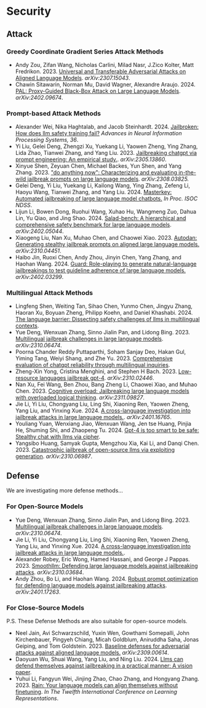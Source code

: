 # Security

## Attack
### Greedy Coordinate Gradient Series Attack Methods
* Andy Zou, Zifan Wang, Nicholas Carlini, Milad Nasr, J.Zico Kolter, Matt Fredrikon. 2023. [Universal and Transferable Adversarial Attacks on Aligned Language Models](https://arxiv.org/abs/2307.15043). *arXiv:2307.15043*.
* Chawin Sitawarin, Norman Mu, David Wagner, Alexandre Araujo. 2024. [PAL: Proxy-Guided Black-Box Attack on Large Language Models](https://arxiv.org/abs/2402.09674). *arXiv:2402.09674*.

### Prompt-based Attack Methods
* Alexander Wei, Nika Haghtalab, and Jacob Steinhardt. 2024. [Jailbroken: How does llm safety training fail?](https://proceedings.neurips.cc/paper_files/paper/2023/file/fd6613131889a4b656206c50a8bd7790-Paper-Conference.pdf) *Advances in Neural Information Processing Systems, 36*.
* Yi Liu, Gelei Deng, Zhengzi Xu, Yuekang Li, Yaowen Zheng, Ying Zhang, Lida Zhao, Tianwei Zhang, and Yang Liu. 2023. [Jailbreaking chatgpt via prompt engineering: An empirical study.](https://arxiv.org/pdf/2305.13860). *arXiv:2305.13860*.
* Xinyue Shen, Zeyuan Chen, Michael Backes, Yun Shen, and Yang Zhang. 2023. ["do anything now":
Characterizing and evaluating in-the-wild jailbreak prompts on large language models](https://arxiv.org/pdf/2308.03825).  *arXiv:2308.03825.*
* Gelei Deng, Yi Liu, Yuekang Li, Kailong Wang, Ying Zhang, Zefeng Li, Haoyu Wang, Tianwei Zhang, and Yang Liu. 2024. [Masterkey: Automated jailbreaking of large language model
chatbots.](https://www.ndss-symposium.org/wp-content/uploads/2024-188-paper.pdf)  *In Proc. ISOC NDSS*.
* Lijun Li, Bowen Dong, Ruohui Wang, Xuhao Hu, Wangmeng Zuo, Dahua Lin, Yu Qiao,
and Jing Shao. 2024. [Salad-bench: A hierarchical and comprehensive safety benchmark for large
language models](https://arxiv.org/pdf/2402.05044). *arXiv:2402.05044*. 
* Xiaogeng Liu, Nan Xu, Muhao Chen, and Chaowei Xiao. 2023. [Autodan: Generating stealthy
jailbreak prompts on aligned large language models.](https://arxiv.org/pdf/2310.04451) *arXiv:2310.04451*. 
* Haibo Jin, Ruoxi Chen, Andy Zhou, Jinyin Chen, Yang Zhang, and Haohan Wang. 2024. [Guard:
Role-playing to generate natural-language jailbreakings to test guideline adherence of large
language models.](https://arxiv.org/pdf/2402.03299) *arXiv:2402.03299*.

### Multilingual Attack Methods
* Lingfeng Shen, Weiting Tan, Sihao Chen, Yunmo Chen, Jingyu Zhang, Haoran Xu, Boyuan
Zheng, Philipp Koehn, and Daniel Khashabi. 2024. [The language barrier: Dissecting safety challenges of llms in multilingual contexts](https://arxiv.org/pdf/2401.13136). 
* Yue Deng, Wenxuan Zhang, Sinno Jialin Pan, and Lidong Bing. 2023. [Multilingual jailbreak challenges in large language models](https://arxiv.org/pdf/2310.06474). *arXiv:2310.06474*. 
* Poorna Chander Reddy Puttaparthi, Soham Sanjay Deo, Hakan Gul, Yiming Tang, Weiyi
Shang, and Zhe Yu. 2023. [Comprehensive evaluation of chatgpt reliability through multilingual
inquiries](https://arxiv.org/pdf/2312.10524). 
* Zheng-Xin Yong, Cristina Menghini, and Stephen H Bach. 2023. [Low-resource languages jailbreak
gpt-4](https://arxiv.org/pdf/2310.02446). *arXiv:2310.02446*.
* Nan Xu, Fei Wang, Ben Zhou, Bang Zheng Li, Chaowei Xiao, and Muhao Chen. 2023. [Cognitive overload: Jailbreaking large language models with overloaded logical thinking](https://arxiv.org/pdf/2311.09827). *arXiv:2311.09827*.
* Jie Li, Yi Liu, Chongyang Liu, Ling Shi, Xiaoning Ren, Yaowen Zheng, Yang Liu, and
Yinxing Xue. 2024. [A cross-language investigation into jailbreak attacks in large language models.](https://arxiv.org/pdf/2401.16765).
*arXiv:2401.16765*. 
* Youliang Yuan, Wenxiang Jiao, Wenxuan Wang, Jen tse Huang, Pinjia He, Shuming Shi, and
Zhaopeng Tu. 2024. [Gpt-4 is too smart to be safe: Stealthy chat with llms via cipher](https://arxiv.org/pdf/2308.06463). 
* Yangsibo Huang, Samyak Gupta, Mengzhou Xia, Kai Li, and Danqi Chen. 2023. [Catastrophic
jailbreak of open-source llms via exploiting generation](https://arxiv.org/pdf/2310.06987). *arXiv:2310.06987*.



## Defense
We are investigating more defense methods...
### For Open-Source Models
* Yue Deng, Wenxuan Zhang, Sinno Jialin Pan, and Lidong Bing. 2023. [Multilingual jailbreak challenges in large language models](https://arxiv.org/pdf/2310.06474). *arXiv:2310.06474*. 
* Jie Li, Yi Liu, Chongyang Liu, Ling Shi, Xiaoning Ren, Yaowen Zheng, Yang Liu, and
Yinxing Xue. 2024. [A cross-language investigation into jailbreak attacks in large language models.](https://arxiv.org/pdf/2401.16765).
* Alexander Robey, Eric Wong, Hamed Hassani, and George J Pappas. 2023. [Smoothllm: Defending
large language models against jailbreaking attacks](https://arxiv.org/pdf/2310.03684). *arXiv:2310.03684*. 
* Andy Zhou, Bo Li, and Haohan Wang. 2024. [Robust prompt optimization for defending language
models against jailbreaking attacks](https://arxiv.org/pdf/2401.17263). *arXiv:2401.17263*. 



### For Close-Source Models
P.S. These Defense Methods are also suitable for open-source models.
* Neel Jain, Avi Schwarzschild, Yuxin Wen, Gowthami Somepalli, John Kirchenbauer, Pingyeh Chiang, Micah Goldblum, Aniruddha Saha, Jonas Geiping, and Tom Goldstein. 2023. [Baseline defenses for adversarial attacks against aligned language models.](https://arxiv.org/pdf/2309.00614) *arXiv:2309.00614*. 
* Daoyuan Wu, Shuai Wang, Yang Liu, and Ning Liu. 2024. [Llms can defend themselves against
jailbreaking in a practical manner: A vision paper](https://arxiv.org/pdf/2402.15727). 
* Yuhui Li, Fangyun Wei, Jinjing Zhao, Chao Zhang, and Hongyang Zhang. 2023. [Rain: Your language models can align themselves without finetuning](https://arxiv.org/pdf/2309.07124). *In The Twelfth International Conference on Learning Representations*. 

